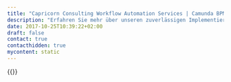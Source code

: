 ```yaml
---
title: "Capricorn Consulting Workflow Automation Services | Camunda BPM"
description: "Erfahren Sie mehr über unseren zuverlässigen Implementierungspartner Capricorn Consulting. Camunda ist der Marktführer für Workflow-Automatisierung und Geschäftsprozessmanagement. Holen Sie sich heute Ihre 30-Tage-Testversion."
date: 2017-10-25T10:39:22+02:00
draft: false
contact: true
contacthidden: true
mycontent: static
---
```

{{<partner-single
company="Capricorn Consulting GmbH"
type="si"
website="https://www.capricorn.de/"
countrycode="DE"
city="Bremen"
description="<p>Capricorn geh&ouml;rt mit seinen 60 Mitarbeitern zu den f&uuml;hrenden IT-Dienstleistungsunternehmen im norddeutschen Raum.</p><p>Wir erwerben Ihr Vertrauen seit &uuml;ber 20 Jahren durch Kompetenz und Qualit&auml;t.</p><p>Capricorn ist unabh&auml;ngig und bietet Ihnen eine genau an Ihr Unternehmen angepasste Beratung. Die enge Zusammenarbeit mit Ihnen von der Planung, &uuml;ber die Implementierung, die Migration bis zum Betrieb steht dabei immer im Mittelpunkt unseres Handelns.</p>"
siregion="dach"
level="basic"
logo="//images.ctfassets.net/vpidbgnakfvf/2ss8O5nazSysOse6sMo6A0/76c3e80705dcb182409bea7ac8c9ccb0/CapricornConsultingGmbH.png">}}
